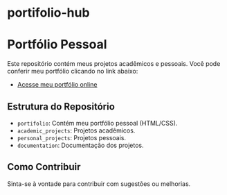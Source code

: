 # portifolio-hub
# Portfólio Pessoal

Este repositório contém meus projetos acadêmicos e pessoais. Você pode conferir meu portfólio clicando no link abaixo:

- [Acesse meu portfólio online](https://seu-usuario.github.io/portifolio-hub/)

## Estrutura do Repositório

- `portifolio`: Contém meu portfólio pessoal (HTML/CSS).
- `academic_projects`: Projetos acadêmicos.
- `personal_projects`: Projetos pessoais.
- `documentation`: Documentação dos projetos.

## Como Contribuir

Sinta-se à vontade para contribuir com sugestões ou melhorias.
